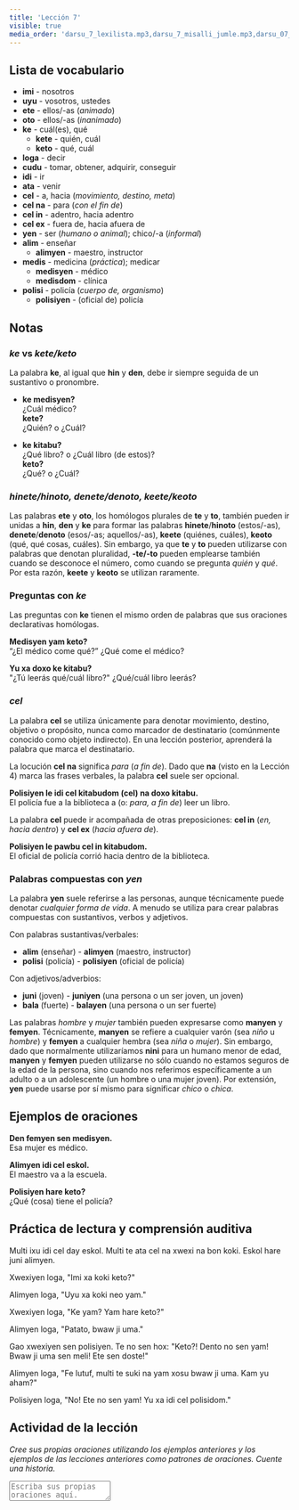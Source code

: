 ```yaml
---
title: 'Lección 7'
visible: true
media_order: 'darsu_7_lexilista.mp3,darsu_7_misalli_jumle.mp3,darsu_07_doxoli_abyasa.mp3'
---
```


## Lista de vocabulario

* **imi** - nosotros
* **uyu** - vosotros, ustedes
* **ete** - ellos/-as (_animado_)
* **oto** - ellos/-as (_inanimado_)
* **ke** - cuál(es), qué
	* **kete** - quién, cuál
	* **keto** - qué, cuál
* **loga** - decir
* **cudu** - tomar, obtener, adquirir, conseguir
* **idi** - ir
* **ata** - venir
* **cel** - a, hacia (_movimiento, destino, meta_)
 * **cel na** - para (_con el fin de_)
 * **cel in** - adentro, hacia adentro
 * **cel ex** - fuera de, hacia afuera de
* **yen** - ser (_humano o animal_); chico/-a (_informal_)
* **alim** - enseñar
	* **alimyen** - maestro, instructor
* **medis** - medicina (_práctica_); medicar
	* **medisyen** - médico
	* **medisdom** - clínica
* **polisi** - policía (_cuerpo de, organismo_)
	* **polisiyen** - (oficial de) policía

## Notas

### _ke_ vs _kete/keto_

La palabra **ke**, al igual que **hin** y **den**, debe ir siempre seguida de un sustantivo o pronombre.

* **ke medisyen?**    
¿Cuál médico?  
**kete?**  
¿Quién? o ¿Cuál?

* **ke kitabu?**    
¿Qué libro? o ¿Cuál libro (de estos)?  
**keto?**  
¿Qué? o ¿Cuál?

### _hinete/hinoto, denete/denoto, keete/keoto_

Las palabras **ete** y **oto**, los homólogos plurales de **te** y **to**, también pueden ir unidas a **hin**, **den** y **ke** para formar las palabras **hinete**/**hinoto** (estos/-as), **denete**/**denoto** (esos/-as; aquellos/-as), **keete** (quiénes, cuáles), **keoto** (qué, qué cosas, cuáles). Sin embargo, ya que **te** y **to** pueden utilizarse con palabras que denotan pluralidad, **-te/-to** pueden emplearse también cuando se desconoce el número, como cuando se pregunta _quién_ y _qué_. Por esta razón, **keete** y **keoto** se utilizan raramente.

### Preguntas con _ke_

Las preguntas con **ke** tienen el mismo orden de palabras que sus oraciones declarativas homólogas.

**Medisyen yam keto?**  
“¿El médico come qué?”
¿Qué come el médico?

**Yu xa doxo ke kitabu?**       
"¿Tú leerás qué/cuál libro?"
¿Qué/cuál libro leerás?

### _cel_

La palabra **cel** se utiliza únicamente para denotar movimiento, destino, objetivo o propósito, nunca como marcador de destinatario (comúnmente conocido como objeto indirecto). En una lección posterior, aprenderá la palabra que marca el destinatario.

La locución **cel na** significa _para_ (_a fin de_). Dado que **na** (visto en la Lección 4) marca las frases verbales, la palabra **cel** suele ser opcional.

**Polisiyen le idi cel kitabudom (cel) na doxo kitabu.**  
El policía fue a la biblioteca a (o: _para, a fin de_) leer un libro.

La palabra **cel** puede ir acompañada de otras preposiciones: **cel in** (_en, hacia dentro_) y **cel ex** (_hacia afuera de_).

**Polisiyen le pawbu cel in kitabudom.**  
El oficial de policía corrió hacia dentro de la biblioteca.

### Palabras compuestas con _yen_

La palabra **yen** suele referirse a las personas, aunque técnicamente puede denotar _cualquier forma de vida_. A menudo se utiliza para crear palabras compuestas con sustantivos, verbos y adjetivos.

Con palabras sustantivas/verbales:

* **alim** (enseñar) - **alimyen** (maestro, instructor)
* **polisi** (policía) - **polisiyen** (oficial de policía)

Con adjetivos/adverbios:

* **juni** (joven) - **juniyen** (una persona o un ser joven, un joven)
* **bala** (fuerte) - **balayen** (una persona o un ser fuerte)

Las palabras _hombre_ y _mujer_ también pueden expresarse como **manyen** y **femyen**. Técnicamente, **manyen** se refiere a cualquier varón (sea _niño_ u _hombre_) y **femyen** a cualquier hembra (sea _niña_ o _mujer_). Sin embargo, dado que normalmente utilizaríamos **nini** para un humano menor de edad, **manyen** y **femyen** pueden utilizarse no sólo cuando no estamos seguros de la edad de la persona, sino cuando nos referimos específicamente a un adulto o a un adolescente (un hombre o una mujer joven). Por extensión, **yen** puede usarse por sí mismo para significar _chico_ o _chica_.

## Ejemplos de oraciones

**Den femyen sen medisyen.**  
Esa mujer es médico.

**Alimyen idi cel eskol.**  
El maestro va a la escuela.

**Polisiyen hare keto?**  
¿Qué (cosa) tiene el policía?

## Práctica de lectura y comprensión auditiva

Multi ixu idi cel day eskol. Multi te ata cel na xwexi na bon koki. Eskol hare juni alimyen.

Xwexiyen loga, "Imi xa koki keto?"

Alimyen loga, "Uyu xa koki neo yam."

Xwexiyen loga, "Ke yam? Yam hare keto?"

Alimyen loga, "Patato, bwaw ji uma."

Gao xwexiyen sen polisiyen. Te no sen hox: "Keto?! Dento no sen yam! Bwaw ji uma sen meli! Ete sen doste!"

Alimyen loga, "Fe lutuf, multi te suki na yam xosu bwaw ji uma. Kam yu aham?" 

Polisiyen loga, "No! Ete no sen yam! Yu xa idi cel polisidom."

## Actividad de la lección

_Cree sus propias oraciones utilizando los ejemplos anteriores y los ejemplos de las lecciones anteriores como patrones de oraciones. Cuente una historia._
<textarea width="100%" spellcheck="false" placeholder="Escriba sus propias oraciones aquí."></textarea>